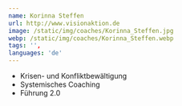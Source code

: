 ```yaml
---
name: Korinna Steffen
url: http://www.visionaktion.de
image: /static/img/coaches/Korinna_Steffen.jpg
webp: /static/img/coaches/Korinna_Steffen.webp
tags: '',
languages: 'de'
---
```


<ul><li>Krisen- und Konfliktbewältigung</li><li>Systemisches Coaching</li><li>Führung 2.0</li></ul>